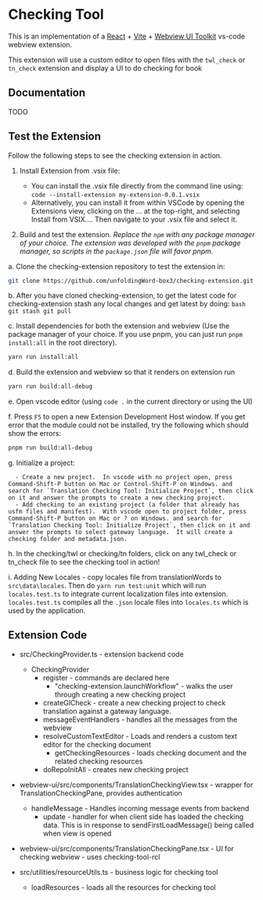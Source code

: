 # Checking Tool

This is an implementation of a [React](https://reactjs.org/) + [Vite](https://vitejs.dev/) + [Webview UI Toolkit](https://github.com/microsoft/vscode-webview-ui-toolkit) vs-code webview extension.

This extension will use a custom editor to open files with the `twl_check` or `tn_check` extension and display a UI to do checking for book 

## Documentation

TODO

## Test the Extension
Follow the following steps to see the checking extension in action.

1. Install Extension from .vsix file:

   - You can install the .vsix file directly from the command line using:
         `code --install-extension my-extension-0.0.1.vsix`
   - Alternatively, you can install it from within VSCode by opening the Extensions view, clicking on the ... at the top-right, and selecting Install from VSIX.... Then navigate to your .vsix file and select it.

2. Build and test the extension. _Replace the `npm` with any package manager of your choice. The extension was developed with the `pnpm` package manager, so scripts in the `package.json` file will favor pnpm._

  a. Clone the checking-extension repository to test the extension in:

```bash
git clone https://github.com/unfoldingWord-box3/checking-extension.git
```

  b. After you have cloned checking-extension, to get the latest code for checking-extension stash any local changes and get latest by doing:
       ```bash
       git stash
       git pull
       ```

  c. Install dependencies for both the extension and webview (Use the package manager of your choice. If you use pnpm, you can just run `pnpm install:all` in the root directory).

```bash
yarn run install:all
```

  d. Build the extension and webview so that it renders on extension run

```bash
yarn run build:all-debug
```

  e. Open vscode editor (using `code .` in the current directory or using the UI)

  f. Press `F5` to open a new Extension Development Host window.  If you get error that the module could not be installed, try the following which should show the errors:

```bash
pnpm run build:all-debug
```

  g. Initialize a project:

      - Create a new project.  In vscode with no project open, press Command-Shift-P button on Mac or Control-Shift-P on Windows. and search for `Translation Checking Tool: Initialize Project`, then click on it and answer the prompts to create a new checking project.
      - Add checking to an existing project (a folder that already has usfm files and manifest).  With vscode open to project folder, press Command-Shift-P button on Mac or ? on Windows. and search for `Translation Checking Tool: Initialize Project`, then click on it and answer the prompts to select gateway language.  It will create a checking folder and metadata.json.

  h. In the checking/twl or checking/tn folders, click on any twl_check or tn_check file to see the checking tool in action!

  i. Adding New Locales - copy locales file from translationWords to `src\data\locales`. Then do `yarn run test:unit` which will run `locales.test.ts` to integrate current localization files into extension.  `locales.test.ts` compiles all the `.json` locale files into `locales.ts` which is used by the application.


## Extension Code

- src/CheckingProvider.ts - extension backend code
  - CheckingProvider
    - register - commands are declared here
      - "checking-extension.launchWorkflow" - walks the user through creating a new checking project
    - createGlCheck - create a new checking project to check translation against a gateway language.
    - messageEventHandlers - handles all the messages from the webview
    - resolveCustomTextEditor - Loads and renders a custom text editor for the checking document
      - getCheckingResources - loads checking document and the related checking resources
    - doRepoInitAll - creates new checking project

- webview-ui/src/components/TranslationCheckingView.tsx - wrapper for TranslationCheckingPane, provides authentication
  - handleMessage - Handles incoming message events from backend
    - update - handler for when client side has loaded the checking data.  This is in response to sendFirstLoadMessage() being called when view is opened

- webview-ui/src/components/TranslationCheckingPane.tsx - UI for checking webview - uses checking-tool-rcl

- src/utilities/resourceUtils.ts - business logic for checking tool
  - loadResources - loads all the resources for checking tool